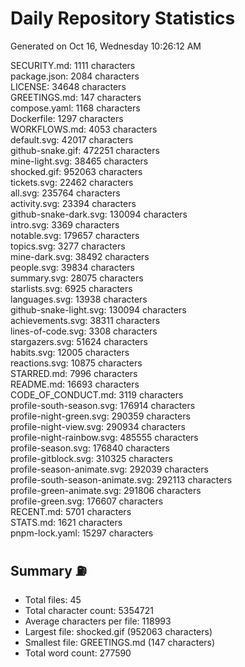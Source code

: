 # Daily Repository Statistics 
Generated on Oct 16, Wednesday 10:26:12 AM  

SECURITY.md: 1111 characters  
package.json: 2084 characters  
LICENSE: 34648 characters  
GREETINGS.md: 147 characters  
compose.yaml: 1168 characters  
Dockerfile: 1297 characters  
WORKFLOWS.md: 4053 characters  
default.svg: 42017 characters  
github-snake.gif: 472251 characters  
mine-light.svg: 38465 characters  
shocked.gif: 952063 characters  
tickets.svg: 22462 characters  
all.svg: 235764 characters  
activity.svg: 23394 characters  
github-snake-dark.svg: 130094 characters  
intro.svg: 3369 characters  
notable.svg: 179657 characters  
topics.svg: 3277 characters  
mine-dark.svg: 38492 characters  
people.svg: 39834 characters  
summary.svg: 28075 characters  
starlists.svg: 6925 characters  
languages.svg: 13938 characters  
github-snake-light.svg: 130094 characters  
achievements.svg: 38311 characters  
lines-of-code.svg: 3308 characters  
stargazers.svg: 51624 characters  
habits.svg: 12005 characters  
reactions.svg: 10875 characters  
STARRED.md: 7996 characters  
README.md: 16693 characters  
CODE_OF_CONDUCT.md: 3119 characters  
profile-south-season.svg: 176914 characters  
profile-night-green.svg: 290359 characters  
profile-night-view.svg: 290934 characters  
profile-night-rainbow.svg: 485555 characters  
profile-season.svg: 176840 characters  
profile-gitblock.svg: 310325 characters  
profile-season-animate.svg: 292039 characters  
profile-south-season-animate.svg: 292113 characters  
profile-green-animate.svg: 291806 characters  
profile-green.svg: 176607 characters  
RECENT.md: 5701 characters  
STATS.md: 1621 characters  
pnpm-lock.yaml: 15297 characters  

## Summary ⛽  
- Total files: 45  
- Total character count: 5354721  
- Average characters per file: 118993  
- Largest file: shocked.gif (952063 characters)  
- Smallest file: GREETINGS.md (147 characters)  
- Total word count: 277590  

